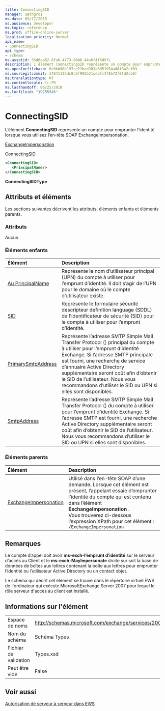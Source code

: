 ```yaml
---
title: ConnectingSID
manager: sethgros
ms.date: 09/17/2015
ms.audience: Developer
ms.topic: reference
ms.prod: office-online-server
localization_priority: Normal
api_name:
- ConnectingSID
api_type:
- schema
ms.assetid: 56d6aa52-8fa6-4773-9046-44a6f4f5d97c
description: L’élément ConnectingSID représente un compte pour emprunter l’identité lorsque vous utilisez l’en-tête SOAP ExchangeImpersonation.
ms.openlocfilehash: 6e0bb90e197ce22bcd982a6d51954a88f3a2cf03
ms.sourcegitcommit: 34041125dc8c5f993b21cebfc4f8b72f0fd2cb6f
ms.translationtype: MT
ms.contentlocale: fr-FR
ms.lasthandoff: 06/25/2018
ms.locfileid: "19755546"
---
```

# <a name="connectingsid"></a>ConnectingSID

L’élément **ConnectingSID** représente un compte pour emprunter l’identité lorsque vous utilisez l’en-tête SOAP ExchangeImpersonation. 
  
[ExchangeImpersonation](exchangeimpersonation.md)
  
[ConnectingSID](connectingsid.md)
  
```xml
<ConnectingSID>
   <PrincipalName/>
</ConnectingSID>
```

 **ConnectingSIDType**
## <a name="attributes-and-elements"></a>Attributs et éléments

Les sections suivantes décrivent les attributs, éléments enfants et éléments parents.
  
### <a name="attributes"></a>Attributs

Aucun.
  
### <a name="child-elements"></a>Éléments enfants

|**Élément**|**Description**|
|:-----|:-----|
|[Au PrincipalName](principalname.md) <br/> |Représente le nom d’utilisateur principal (UPN) du compte à utiliser pour l’emprunt d’identité. Il doit s’agir de l’UPN pour le domaine où le compte d’utilisateur existe.  <br/> |
|[SID](sid.md) <br/> |Représente le formulaire sécurité descripteur definition language (SDDL) de l’identificateur de sécurité (SID) pour le compte à utiliser pour l’emprunt d’identité.  <br/> |
|[PrimarySmtpAddress](primarysmtpaddress.md) <br/> |Représente l’adresse SMTP Simple Mail Transfer Protocol () principal du compte à utiliser pour l’emprunt d’identité Exchange. Si l’adresse SMTP principale est fourni, une recherche de service d’annuaire Active Directory supplémentaire seront coût afin d’obtenir le SID de l’utilisateur. Nous vous recommandons d’utiliser le SID ou UPN si elles sont disponibles.  <br/> |
|[SmtpAddress](smtpaddress.md) <br/> |Représente l’adresse SMTP Simple Mail Transfer Protocol () du compte à utiliser pour l’emprunt d’identité Exchange. Si l’adresse SMTP est fourni, une recherche Active Directory supplémentaire seront coût afin d’obtenir le SID de l’utilisateur. Nous vous recommandons d’utiliser le SID ou UPN si elles sont disponibles.  <br/> |
   
### <a name="parent-elements"></a>Éléments parents

|**Élément**|**Description**|
|:-----|:-----|
|[ExchangeImpersonation](exchangeimpersonation.md) <br/> |Utilisé dans l’en-tête SOAP d’une demande. Lorsque cet élément est présent, l’appelant essaie d’emprunter l’identité du compte qui est contenu dans l’élément **ExchangeImpersonation** .  <br/> Vous trouverez ci-dessous l’expression XPath pour cet élément :  <br/>  `/ExchangeImpersonation` <br/> |
   
## <a name="remarks"></a>Remarques

Le compte d’appel doit avoir **ms-exch-l’emprunt d’identité** sur le serveur d’accès au Client et le **ms-exch-MayImpersonate** droite sur soit la base de données de boîtes aux lettres contenant la boîte aux lettres pour emprunter l’identité ou l’utilisateur Active Directory ou un contact objet. 
  
Le schéma qui décrit cet élément se trouve dans le répertoire virtuel EWS de l'ordinateur qui exécute MicrosoftExchange Server 2007 pour lequel le rôle serveur d'accès au client est installé.
  
## <a name="element-information"></a>Informations sur l'élément

|||
|:-----|:-----|
|Espace de noms  <br/> |http://schemas.microsoft.com/exchange/services/2006/types  <br/> |
|Nom du schéma  <br/> |Schéma Types  <br/> |
|Fichier de validation  <br/> |Types.xsd  <br/> |
|Peut être vide  <br/> |False  <br/> |
   
## <a name="see-also"></a>Voir aussi



[Autorisation de serveur à serveur dans EWS](http://msdn.microsoft.com/library/f1610a20-672d-448b-8c00-5b0fbcaf31cb%28Office.15%29.aspx)

